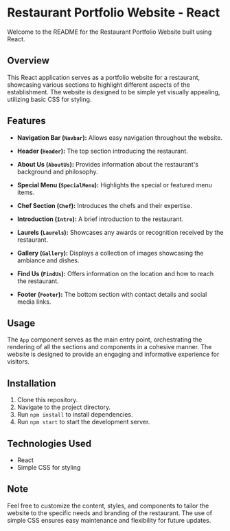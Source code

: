 # Restaurant Portfolio Website - React

Welcome to the README for the Restaurant Portfolio Website built using React.

## Overview

This React application serves as a portfolio website for a restaurant, showcasing various sections to highlight different aspects of the establishment. The website is designed to be simple yet visually appealing, utilizing basic CSS for styling.

## Features

- **Navigation Bar (`Navbar`):** Allows easy navigation throughout the website.

- **Header (`Header`):** The top section introducing the restaurant.

- **About Us (`AboutUs`):** Provides information about the restaurant's background and philosophy.

- **Special Menu (`SpecialMenu`):** Highlights the special or featured menu items.

- **Chef Section (`Chef`):** Introduces the chefs and their expertise.

- **Introduction (`Intro`):** A brief introduction to the restaurant.

- **Laurels (`Laurels`):** Showcases any awards or recognition received by the restaurant.

- **Gallery (`Gallery`):** Displays a collection of images showcasing the ambiance and dishes.

- **Find Us (`FindUs`):** Offers information on the location and how to reach the restaurant.

- **Footer (`Footer`):** The bottom section with contact details and social media links.

## Usage

The `App` component serves as the main entry point, orchestrating the rendering of all the sections and components in a cohesive manner. The website is designed to provide an engaging and informative experience for visitors.

## Installation

1. Clone this repository.
2. Navigate to the project directory.
3. Run `npm install` to install dependencies.
4. Run `npm start` to start the development server.

## Technologies Used

- React
- Simple CSS for styling

## Note

Feel free to customize the content, styles, and components to tailor the website to the specific needs and branding of the restaurant. The use of simple CSS ensures easy maintenance and flexibility for future updates.

